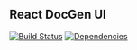 ## React DocGen UI 

[![Build Status](https://travis-ci.org/morlay/react-docgen-ui.svg?branch=develop)](https://travis-ci.org/morlay/react-docgen-ui)
[![Dependencies](https://david-dm.org/morlay/react-docgen-ui.svg)](https://david-dm.org/morlay/react-docgen-ui)
